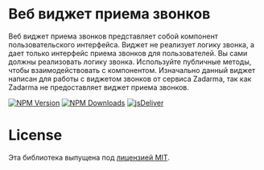 # Веб виджет приема звонков
Веб виджет приема звонков представляет собой компонент пользовательского интерфейса.
Виджет не реализует логику звонка, а дает только интерфейс приема звонков для пользователей.
Вы сами должны реализовать логику звонка. Используйте публичные методы, чтобы взаимодействовать с компонентом.
Изначально данный виджет написан для работы с виджетом звонков от сервиса Zadarma, так как Zadarma не предоставляет 
виджет приема звонков.


[![NPM Version](https://img.shields.io/npm/v/call-widget.svg?style=flat-square)](https://www.npmjs.com/package/call-widget)
[![NPM Downloads](https://img.shields.io/npm/dm/call-widget.svg?style=flat-square)](http://npm-stat.com/charts.html?package=call-widget)
[![jsDeliver](https://data.jsdelivr.com/v1/package/npm/call-widget/badge)](https://www.jsdelivr.com/package/npm/call-widget)

# License
Эта библиотека выпущена под [лицензией MIT](https://github.com/cvaize/call-widget/blob/master/LICENSE).